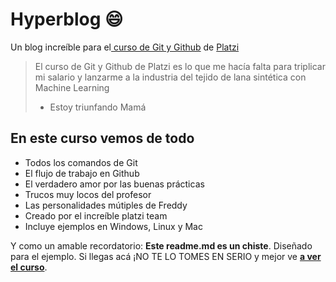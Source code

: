 # Hyperblog :smile:
Un blog increíble para el[ curso de Git y Github](https://platzi.com/cursos/git-github/ " curso de Git y Github") de [Platzi](https://platzi.com/ "Platzi")
> El curso de Git y Github de Platzi es lo que me hacía falta para triplicar mi salario y lanzarme a la industria del tejido de lana sintética con Machine Learning
> - Estoy triunfando Mamá

## En este curso vemos de todo
* Todos los comandos de Git
* El flujo de trabajo en Github
* El verdadero amor por las buenas prácticas
* Trucos muy locos del profesor
* Las personalidades mútiples de Freddy
* Creado por el increíble platzi team
* Incluye ejemplos en Windows, Linux y Mac

Y como un amable recordatorio: **Este readme.md es un chiste**.  Diseñado para el ejemplo. Si llegas acá ¡NO TE LO TOMES EN SERIO y mejor ve [**a ver el curso**](https://platzi.com/cursos/git-github/ "a ver el curso").
